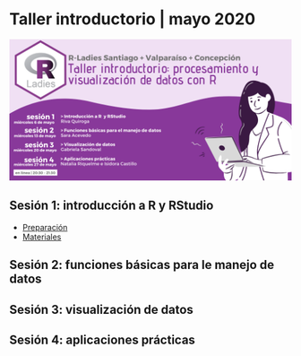 # Taller introductorio | mayo 2020

![](/imagenes/rladies-chile-taller-introductorio.png)

## Sesión 1: introducción a R y RStudio

* [Preparación]()
* [Materiales]()

## Sesión 2: funciones básicas para le manejo de datos

## Sesión 3: visualización de datos

## Sesión 4: aplicaciones prácticas
